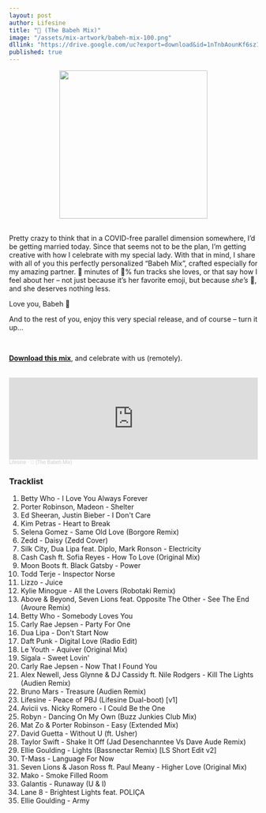```yaml
---
layout: post
author: Lifesine
title: "💯 (The Babeh Mix)"
image: "/assets/mix-artwork/babeh-mix-100.png"
dllink: "https://drive.google.com/uc?export=download&id=1nTnbAounKf6sz1UK9axG_PXnDfnWaH7C"
published: true
---
```


<div style="text-align:center"><img src="{{ page.image }}" width="300px" height="auto" /></div>
<br>

Pretty crazy to think that in a COVID-free parallel dimension somewhere, I’d be getting married today. Since that seems not to be the plan, I’m getting creative with how I celebrate with my special lady. With that in mind, I share with all of you this perfectly personalized “Babeh Mix”, crafted especially for my amazing partner. 💯  minutes of 💯% fun tracks she loves, or that say how I feel about her – not just because it’s her favorite emoji, but because _she’s_ 💯, and she deserves nothing less.

Love you, Babeh 💜

And to the rest of you, enjoy this very special release, and of course – turn it up...

<br>

<a href=" {{ page.dllink }} " target="_blank">**Download this mix**</a>, and celebrate with us (remotely). 

<br>

<iframe width="100%" height="166" scrolling="no" frameborder="no" allow="autoplay" src="https://w.soundcloud.com/player/?url=https%3A//api.soundcloud.com/tracks/830212282%3Fsecret_token%3Ds-GDh3BkqjuJH&color=%2349dcfc&auto_play=false&hide_related=false&show_comments=true&show_user=true&show_reposts=false&show_teaser=true"></iframe><div style="font-size: 10px; color: #cccccc;line-break: anywhere;word-break: normal;overflow: hidden;white-space: nowrap;text-overflow: ellipsis; font-family: Interstate,Lucida Grande,Lucida Sans Unicode,Lucida Sans,Garuda,Verdana,Tahoma,sans-serif;font-weight: 100;"><a href="https://soundcloud.com/lifesine" title="Lifesine" target="_blank" style="color: #cccccc; text-decoration: none;">Lifesine</a> · <a href="https://soundcloud.com/lifesine/babeh-mix-100/s-GDh3BkqjuJH" title="💯 (The Babeh Mix)" target="_blank" style="color: #cccccc; text-decoration: none;">💯 (The Babeh Mix)</a></div>

### Tracklist

01. Betty Who - I Love You Always Forever
02. Porter Robinson, Madeon - Shelter
03. Ed Sheeran, Justin Bieber - I Don't Care
04. Kim Petras - Heart to Break
05. Selena Gomez - Same Old Love (Borgore Remix)
06. Zedd - Daisy (Zedd Cover)
07. Silk City, Dua Lipa feat. Diplo, Mark Ronson - Electricity
08. Cash Cash ft. Sofia Reyes - How To Love (Original Mix)
09. Moon Boots ft. Black Gatsby - Power
10. Todd Terje - Inspector Norse
11. Lizzo - Juice
12. Kylie Minogue - All the Lovers (Robotaki Remix)
13. Above & Beyond, Seven Lions feat. Opposite The Other - See The End (Avoure Remix)
14. Betty Who - Somebody Loves You
15. Carly Rae Jepsen - Party For One
16. Dua Lipa - Don't Start Now
17. Daft Punk - Digital Love (Radio Edit)
18. Le Youth - Aquiver (Original Mix)
19. Sigala - Sweet Lovin'
20. Carly Rae Jepsen - Now That I Found You
21. Alex Newell, Jess Glynne & DJ Cassidy ft. Nile Rodgers - Kill The Lights (Audien Remix)
22. Bruno Mars - Treasure (Audien Remix)
23. Lifesine - Peace of PBJ (Lifesine Dual-boot) [v1]
24. Avicii vs. Nicky Romero - I Could Be the One
25. Robyn - Dancing On My Own (Buzz Junkies Club Mix)
26. Mat Zo & Porter Robinson - Easy (Extended Mix)
27. David Guetta - Without U (ft. Usher)
28. Taylor Swift - Shake It Off (Jad Desenchanntee Vs Dave Aude Remix)
29. Ellie Goulding - Lights (Bassnectar Remix) [LS Short Edit v2]
30. T-Mass - Language For Now
31. Seven Lions & Jason Ross ft. Paul Meany - Higher Love (Original Mix)
32. Mako - Smoke Filled Room
33. Galantis - Runaway (U & I)
34. Lane 8 - Brightest Lights feat. POLIÇA
35. Ellie Goulding - Army

<br>
